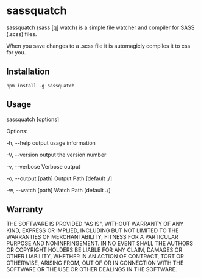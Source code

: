 sassquatch
==========

sassquatch (sass [q] watch) is a simple file watcher and compiler for SASS (.scss) files.

When you save changes to a .scss file it is automagicly compiles it to css for you.

Installation
------------

	npm install -g sassquatch
	
	
Usage
---------

sassquatch [options]

Options:

  -h, --help           output usage information
  
  -V, --version        output the version number
  
  -v, --verbose        Verbose output
  
  -o, --output [path]  Output Path [default ./]
  
  -w, --watch [path]   Watch Path [default ./]
  
  
Warranty
---------

THE SOFTWARE IS PROVIDED "AS IS", WITHOUT WARRANTY OF ANY KIND, EXPRESS OR IMPLIED, INCLUDING BUT NOT LIMITED TO THE WARRANTIES OF MERCHANTABILITY, FITNESS FOR A PARTICULAR PURPOSE AND NONINFRINGEMENT. IN NO EVENT SHALL THE AUTHORS OR COPYRIGHT HOLDERS BE LIABLE FOR ANY CLAIM, DAMAGES OR OTHER LIABILITY, WHETHER IN AN ACTION OF CONTRACT, TORT OR OTHERWISE, ARISING FROM, OUT OF OR IN CONNECTION WITH THE SOFTWARE OR THE USE OR OTHER DEALINGS IN THE SOFTWARE.
